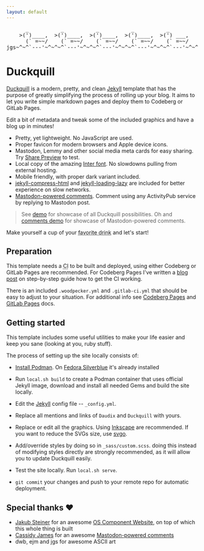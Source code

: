 ```yaml
---
layout: default
---
```


<pre class="ascii">
      _          _          _          _          _
    >(')____,  >(')____,  >(')____,  >(')____,  >(') ___,
      (` =~~/    (` =~~/    (` =~~/    (` =~~/    (` =~~/
jgs~^~^`---'~^~^~^`---'~^~^~^`---'~^~^~^`---'~^~^~^`---'~^~^~
</pre>

# Duckquill

[Duckquill](https://codeberg.org/daudix-UFO/duckquill-source) is a modern, pretty, and clean [Jekyll](https://jekyllrb.com) template that has the purpose of greatly simplifying the process of rolling up your blog. It aims to let you write simple markdown pages and deploy them to Codeberg or GitLab Pages.

Edit a bit of metadata and tweak some of the included graphics and have a blog up in minutes!

- Pretty, yet lightweight. No JavaScript are used.
- Proper favicon for modern browsers and Apple device icons.
- Mastodon, Lemmy and other social media meta cards for easy sharing. Try [Share Preview](https://apps.gnome.org/app/com.rafaelmardojai.SharePreview) to test.
- Local copy of the amazing [Inter font](https://rsms.me/inter/). No slowdowns pulling from external hosting.
- Mobile friendly, with proper dark variant included.
- [jekyll-compress-html](https://github.com/penibelst/jekyll-compress-html) and [jekyll-loading-lazy](https://github.com/gildesmarais/jekyll-loading-lazy) are included for better experience on slow networks.
- [Mastodon-powered comments](https://cassidyjames.com/blog/fediverse-blog-comments-mastodon). Comment using any ActivityPub service by replying to Mastodon post.

> See [demo](demo) for showcase of all Duckquill possibilities. Oh and [comments demo](comments) for showcase of Mastodon-powered comments.

Make yourself a cup of your <abbr title="Coffee, tea, or water">favorite drink</abbr> and let's start!

## Preparation

This template needs a <abbr title="Continuous Integration – Practice of automating the integration of code changes from multiple contributors into a single software project">CI</abbr> to be built and deployed, using either Codeberg or GitLab Pages are recommended. For Codeberg Pages I've written a [blog post](https://daudix-ufo.codeberg.page/blog/migration-from-github-to-codeberg/#github-pages--codeberg-pages) on step-by-step guide how to get the CI working.

There is an included `.woodpecker.yml` and `.gitlab-ci.yml` that should be easy to adjust to your situation. For additional info see [Codeberg Pages](https://docs.codeberg.org/codeberg-pages/) and [GitLab Pages](https://docs.gitlab.com/ee/user/project/pages/) docs.

## Getting started

This template includes some useful utilities to make your life easier and keep you sane (looking at you, ruby stuff).

The process of setting up the site locally consists of:

- [Install Podman](https://podman.io/docs/installation). On [Fedora Silverblue](https://fedoraproject.org/silverblue) it's already installed

- Run `local.sh build` to create a Podman container that uses official Jekyll image, download and install all needed Gems and build the site locally.

- Edit the [Jekyll](https://jekyllrb.com) config file -- `_config.yml`.

- Replace all mentions and links of `Daudix` and `Duckquill` with yours.

- Replace or edit all the graphics. Using [Inkscape](https://inkscape.org) are recommended. If you want to reduce the SVGs size, use [svgo](https://github.com/svg/svgo).

- Add/override styles by doing so in `_sass/custom.scss`. doing this instead of modifying styles directly are strongly recommended, as it will allow you to update Duckquill easily.

- Test the site locally. Run `local.sh serve`.

- `git commit` your changes and push to your remote repo for automatic deployment.

## Special thanks ♥

- [Jakub Steiner](https://jimmac.eu) for an awesome [OS Component Website](https://jimmac.github.io/os-component-website), on top of which this whole thing is built
- [Cassidy James](https://cassidyjames.com) for an awesome [Mastodon-powered comments](https://cassidyjames.com/blog/fediverse-blog-comments-mastodon)
- dwb, ejm and jgs for awesome ASCII art
